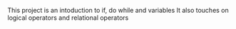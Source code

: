This project is an intoduction to if, do while and variables 
It also touches on logical operators and relational operators